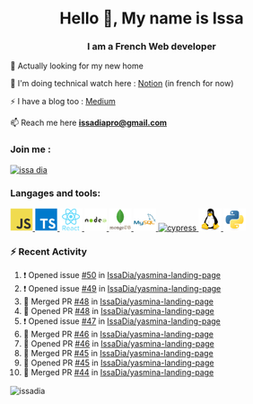 <h1 align="center">Hello 👋, My name is Issa</h1>
<h3 align="center">I am a French Web developer</h3>


🔭 Actually looking for my new home


📝 I'm doing technical watch here :  [Notion](https://www.notion.so/Veille-Techno-Issa-2572f315bd9348c3a13dcb8b8c3cdb0d) (in french for now)

⚡ I have a blog too : [Medium](https://medium.com/@issadia)

📫 Reach me here **issadiapro@gmail.com**

<h3 align="left">Join me :</h3>
<p align="left">
<a href="https://linkedin.com/in/issa-dia-dev/" target="blank"><img align="center" src="https://raw.githubusercontent.com/rahuldkjain/github-profile-readme-generator/master/src/images/icons/Social/linked-in-alt.svg" alt="issa dia" height="30" width="40" /></a>
</p>

<h3 align="left">Langages and tools:</h3>
<p align="left"> 
  <a href="https://developer.mozilla.org/en-US/docs/Web/JavaScript" target="_blank"> <img src="https://raw.githubusercontent.com/devicons/devicon/master/icons/javascript/javascript-original.svg" alt="javascript" width="40" height="40"/> </a>
  <a href="https://www.typescriptlang.org/" target="_blank"> <img src="https://raw.githubusercontent.com/devicons/devicon/master/icons/typescript/typescript-original.svg" alt="typescript" width="40" height="40"/> </a>
  <a href="https://reactjs.org/" target="_blank"> <img src="https://raw.githubusercontent.com/devicons/devicon/master/icons/react/react-original-wordmark.svg" alt="react" width="40" height="40"/> </a>
  <a href="https://nodejs.org" target="_blank"> <img src="https://raw.githubusercontent.com/devicons/devicon/master/icons/nodejs/nodejs-original-wordmark.svg" alt="nodejs" width="40" height="40"/> </a>
   <a href="https://www.mongodb.com/" target="_blank"> <img src="https://raw.githubusercontent.com/devicons/devicon/master/icons/mongodb/mongodb-original-wordmark.svg" alt="mongodb" width="40" height="40"/> </a>
  <a href="https://www.mysql.com/" target="_blank"> <img src="https://raw.githubusercontent.com/devicons/devicon/master/icons/mysql/mysql-original-wordmark.svg" alt="mysql" width="40" height="40"/> </a>
  <a href="https://www.cypress.io" target="_blank"> <img src="https://raw.githubusercontent.com/simple-icons/simple-icons/6e46ec1fc23b60c8fd0d2f2ff46db82e16dbd75f/icons/cypress.svg" alt="cypress" width="40" height="40"/> </a>
  <a href="https://www.linux.org/" target="_blank"> <img src="https://raw.githubusercontent.com/devicons/devicon/master/icons/linux/linux-original.svg" alt="linux" width="40" height="40"/> </a> 
    <a href="https://www.python.org" target="_blank"> <img src="https://raw.githubusercontent.com/devicons/devicon/master/icons/python/python-original.svg" alt="python" width="40" height="40"/> </a>
</p>

### :zap: Recent Activity

<!--START_SECTION:activity-->
1. ❗️ Opened issue [#50](https://github.com/IssaDia/yasmina-landing-page/issues/50) in [IssaDia/yasmina-landing-page](https://github.com/IssaDia/yasmina-landing-page)
2. ❗️ Opened issue [#49](https://github.com/IssaDia/yasmina-landing-page/issues/49) in [IssaDia/yasmina-landing-page](https://github.com/IssaDia/yasmina-landing-page)
3. 🎉 Merged PR [#48](https://github.com/IssaDia/yasmina-landing-page/pull/48) in [IssaDia/yasmina-landing-page](https://github.com/IssaDia/yasmina-landing-page)
4. 💪 Opened PR [#48](https://github.com/IssaDia/yasmina-landing-page/pull/48) in [IssaDia/yasmina-landing-page](https://github.com/IssaDia/yasmina-landing-page)
5. ❗️ Opened issue [#47](https://github.com/IssaDia/yasmina-landing-page/issues/47) in [IssaDia/yasmina-landing-page](https://github.com/IssaDia/yasmina-landing-page)
6. 🎉 Merged PR [#46](https://github.com/IssaDia/yasmina-landing-page/pull/46) in [IssaDia/yasmina-landing-page](https://github.com/IssaDia/yasmina-landing-page)
7. 💪 Opened PR [#46](https://github.com/IssaDia/yasmina-landing-page/pull/46) in [IssaDia/yasmina-landing-page](https://github.com/IssaDia/yasmina-landing-page)
8. 🎉 Merged PR [#45](https://github.com/IssaDia/yasmina-landing-page/pull/45) in [IssaDia/yasmina-landing-page](https://github.com/IssaDia/yasmina-landing-page)
9. 💪 Opened PR [#45](https://github.com/IssaDia/yasmina-landing-page/pull/45) in [IssaDia/yasmina-landing-page](https://github.com/IssaDia/yasmina-landing-page)
10. 🎉 Merged PR [#44](https://github.com/IssaDia/yasmina-landing-page/pull/44) in [IssaDia/yasmina-landing-page](https://github.com/IssaDia/yasmina-landing-page)
<!--END_SECTION:activity-->

<p><img align="center" src="https://github-readme-streak-stats.herokuapp.com/?user=issadia&" alt="issadia" /></p>

